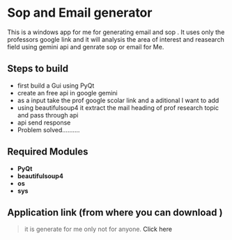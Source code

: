 # Sop and Email generator 
This is a windows app for me for generating email and sop . It uses only the professors google link and it will analysis the area of interest and reasearch field using gemini api and genrate sop or email for Me. 
 ## Steps to build
 * first build a Gui using PyQt
 * create an free api in google gemini
 * as a input take the prof google scolar link and a aditional I want to add
 * using beautifulsoup4 it extract the mail heading of prof research topic and pass through api
 * api send response
 * Problem solved..........
 ## Required Modules
 * **PyQt**
 * **beautifulsoup4**
 * **os**
 * **sys**
 ## Application link (from where you can download )
 > it is generate for me only not for anyone.
<a herf="">Click here<a/>
